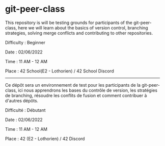 # git-peer-class

This repository is will be testing grounds for participants of the git-peer-class, here we will learn about the basics of version control, branching strategies, solving merge conflicts and contributing to other repositories.

Difficulty : Beginner

Date : 02/06/2022

Time : 11 AM - 12 AM

Place : 42 School(E2 - Lothorien) / 42 School Discord

----------------------------------------------------------------------------------

Ce dépôt sera un environnement de test pour les participants de la git-peer-class, ici nous apprendrons les bases du contrôle de version, les stratégies de branching, résoudre les conflits de fusion et comment contribuer à d'autres dépôts.

Difficulté : Débutant

Date : 02/06/2022

Time : 11 AM - 12 AM

Place : 42 (E2 - Lothorien) / 42 Discord
